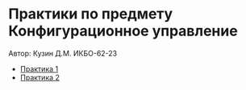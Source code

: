 # Практики по предмету Конфигурационное управление

Автор: Кузин Д.М. ИКБО-62-23

* [Практика 1](https://github.com/mint1524/confUpr/blob/main/prak1.md)
* [Практика 2](https://github.com/mint1524/confUpr/blob/main/prak2.md)
